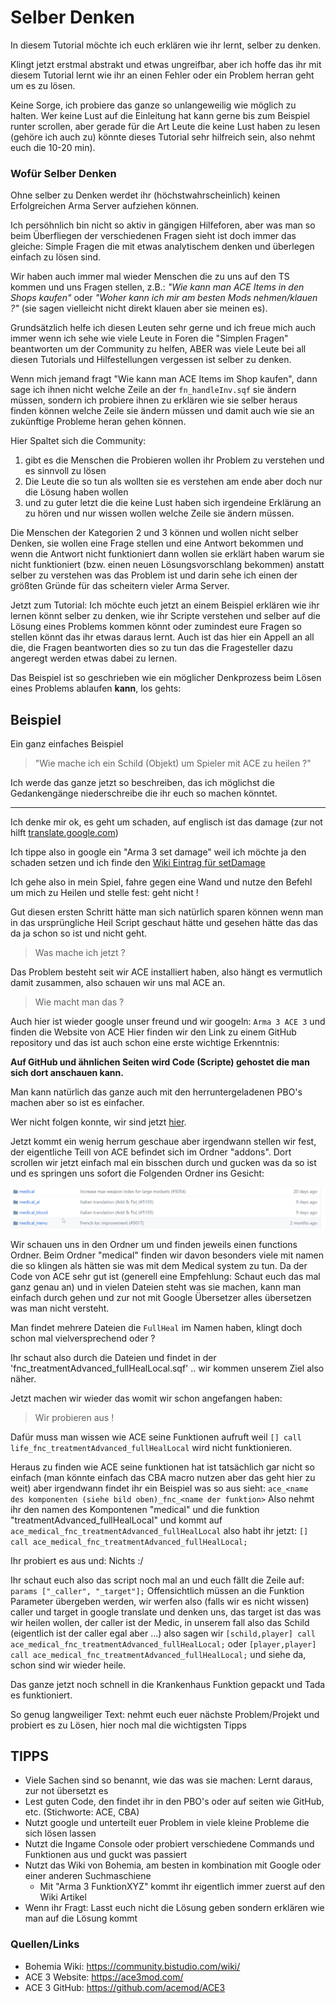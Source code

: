 # Selber Denken

In diesem Tutorial möchte ich euch erklären wie ihr lernt, selber zu denken.

Klingt jetzt erstmal abstrakt und etwas ungreifbar, aber ich hoffe das ihr mit diesem Tutorial lernt wie ihr an einen Fehler oder ein Problem herran geht um es zu lösen.



Keine Sorge, ich probiere das ganze so unlangeweilig wie möglich zu halten. Wer keine Lust auf die Einleitung hat kann gerne bis zum Beispiel runter scrollen, aber gerade für die Art Leute die keine Lust haben zu lesen (gehöre ich auch zu) könnte dieses Tutorial sehr hilfreich sein, also nehmt euch die 10-20 min). 

### Wofür Selber Denken

Ohne selber zu Denken werdet ihr (höchstwahrscheinlich) keinen Erfolgreichen Arma Server aufziehen können. 

Ich persöhnlich bin nicht so aktiv in gängigen Hilfeforen, aber was man so beim Überfliegen der verschiedenen Fragen sieht ist doch immer das gleiche: Simple Fragen die mit etwas analytischem denken und überlegen einfach zu lösen sind. 

Wir haben auch immer mal wieder Menschen die zu uns auf den TS kommen und uns Fragen stellen, z.B.: *"Wie kann man ACE Items in den Shops kaufen"* oder *"Woher kann ich mir am besten Mods nehmen/klauen ?"* (sie sagen vielleicht nicht direkt klauen aber sie meinen es).

Grundsätzlich helfe ich diesen Leuten sehr gerne und ich freue mich auch immer wenn ich sehe wie viele Leute in Foren die "Simplen Fragen" beantworten um der Community zu helfen, ABER was viele Leute bei all diesen Tutorials und Hilfestellungen vergessen ist selber zu denken. 

Wenn mich jemand fragt "Wie kann man ACE Items im Shop kaufen", dann sage ich ihnen nicht welche Zeile an der `fn_handleInv.sqf` sie ändern müssen, sondern ich probiere ihnen zu erklären wie sie selber heraus finden können welche Zeile sie ändern müssen und damit auch wie sie an zukünftige Probleme heran gehen können.

Hier Spaltet sich die Community: 

1. gibt es die Menschen die Probieren wollen ihr Problem zu verstehen und es sinnvoll zu lösen
2. Die Leute die so tun als wollten sie es verstehen am ende aber doch nur die Lösung haben wollen
3. und zu guter letzt die die keine Lust haben sich irgendeine Erklärung an zu hören und nur wissen wollen welche Zeile sie ändern müssen. 

Die Menschen der Kategorien 2 und 3 können und wollen nicht selber Denken, sie wollen eine Frage stellen und eine Antwort bekommen und wenn die Antwort nicht funktioniert dann wollen sie erklärt haben warum sie nicht funktioniert (bzw. einen neuen Lösungsvorschlang bekommen) anstatt selber zu verstehen was das Problem ist und darin sehe ich einen der größten Gründe für das scheitern vieler Arma Server.

Jetzt zum Tutorial: Ich möchte euch jetzt an einem Beispiel erklären wie ihr lernen könnt selber zu denken, wie ihr Scripte verstehen und selber auf die Lösung eines Problems kommen könnt oder zumindest eure Fragen so stellen könnt das ihr etwas daraus lernt. Auch ist das hier ein Appell an all die, die Fragen beantworten dies so zu tun das die Fragesteller dazu angeregt werden etwas dabei zu lernen. 

Das Beispiel ist so geschrieben wie ein möglicher Denkprozess beim Lösen eines Problems ablaufen **kann**, los gehts:

## Beispiel

Ein ganz einfaches Beispiel

> "Wie mache ich ein Schild (Objekt) um Spieler mit ACE zu heilen ?"

Ich werde das ganze jetzt so beschreiben, das ich möglichst die Gedankengänge niederschreibe die ihr euch so machen könntet.

---

Ich denke mir ok, es geht um schaden, auf englisch ist das damage (zur not hilft [translate.google.com](https://translate.google.com))

Ich tippe also in google ein "Arma 3 set damage" weil ich möchte ja den schaden setzen und ich finde den [Wiki Eintrag für setDamage]( https://community.bistudio.com/wiki/setDamage) 

Ich gehe also in mein Spiel, fahre gegen eine Wand und nutze den Befehl um mich zu Heilen und stelle fest: geht nicht !

Gut diesen ersten Schritt hätte man sich natürlich sparen können wenn man in das ursprüngliche Heil Script geschaut hätte und gesehen hätte das das da ja schon so ist und nicht geht. 

> Was mache ich jetzt ? 

Das Problem besteht seit wir ACE installiert haben, also hängt es vermutlich damit zusammen, also schauen wir uns mal ACE an.

> Wie macht man das ? 

Auch hier ist wieder google unser freund und wir googeln: `Arma 3 ACE 3` und finden die Website von ACE Hier finden wir den Link zu einem GitHub repository und das ist auch schon eine erste wichtige Erkenntnis:

**Auf GitHub und ähnlichen Seiten wird Code (Scripte) gehostet die man sich dort anschauen kann.**

Man kann natürlich das ganze auch mit den herruntergeladenen PBO's machen aber so ist es einfacher. 

Wer nicht folgen konnte, wir sind jetzt [hier](https://github.com/acemod/ACE3).

Jetzt kommt ein wenig herrum geschaue aber irgendwann stellen wir fest, der eigentliche Teill von ACE befindet sich im Ordner "addons". Dort scrollen wir jetzt einfach mal ein bisschen durch und gucken was da so ist und es springen uns sofort die Folgenden Ordner ins Gesicht: 

![ace_repo](ace_repo.png) 

Wir schauen uns in den Ordner um und finden jeweils einen functions Ordner. Beim Ordner "medical" finden wir davon besonders viele mit namen die so klingen als hätten sie was mit dem Medical system zu tun. Da der Code von ACE sehr gut ist (generell eine Empfehlung: Schaut euch das mal ganz genau an) und in vielen Dateien steht was sie machen, kann man einfach durch gehen und zur not mit Google Übersetzer alles übersetzen was man nicht versteht.

Man findet mehrere Dateien die `FullHeal` im Namen haben, klingt doch schon mal vielversprechend oder ? 

Ihr schaut also durch die Dateien und findet in der 'fnc_treatmentAdvanced_fullHealLocal.sqf' .. wir kommen unserem Ziel also näher.

Jetzt machen wir wieder das womit wir schon angefangen haben: 

> Wir probieren aus ! 

Dafür muss man wissen wie ACE seine Funktionen aufruft weil `[] call life_fnc_treatmentAdvanced_fullHealLocal` wird nicht funktionieren. 

Heraus zu finden wie ACE seine funktionen hat ist tatsächlich gar nicht so einfach (man könnte einfach das CBA macro nutzen aber das geht hier zu weit) aber irgendwann findet ihr ein Beispiel was so aus sieht: `ace_<name des komponenten (siehe bild oben)_fnc_<name der funktion>` Also nehmt ihr den namen des Kompontenen "medical" und die funktion "treatmentAdvanced_fullHealLocal" und kommt auf `ace_medical_fnc_treatmentAdvanced_fullHealLocal` also habt ihr jetzt: `[] call ace_medical_fnc_treatmentAdvanced_fullHealLocal;`

Ihr probiert es aus und: Nichts :/

Ihr schaut euch also das script noch mal an und euch fällt die Zeile auf: `params ["_caller", "_target"];` Offensichtlich müssen an die Funktion Parameter übergeben werden, wir werfen also (falls wir es nicht wissen) caller und target in google translate und denken uns, das target ist das was wir heilen wollen, der caller ist der Medic, in unserem fall also das Schild (eigentlich ist der caller egal aber ...) also sagen wir `[schild,player] call ace_medical_fnc_treatmentAdvanced_fullHealLocal;` oder `[player,player] call ace_medical_fnc_treatmentAdvanced_fullHealLocal;` und siehe da, schon sind wir wieder heile. 

Das ganze jetzt noch schnell in die Krankenhaus Funktion gepackt und Tada es funktioniert. 

 So genug langweiliger Text: nehmt euch euer nächste Problem/Projekt und probiert es zu Lösen, hier noch mal die wichtigsten Tipps

## TIPPS

- Viele Sachen sind so benannt, wie das was sie machen: Lernt daraus, zur not übersetzt es
- Lest guten Code, den findet ihr in den PBO's oder auf seiten wie GitHub, etc. (Stichworte: ACE, CBA)
- Nutzt google und unterteilt euer Problem in viele kleine Probleme die sich lösen lassen
- Nutzt die Ingame Console oder probiert verschiedene Commands und Funktionen aus und guckt was passiert
- Nutzt das Wiki von Bohemia, am besten in kombination mit Google oder einer anderen Suchmaschiene
  - Mit "Arma 3 FunktionXYZ" kommt ihr eigentlich immer zuerst auf den Wiki Artikel
- Wenn ihr Fragt: Lasst euch nicht die Lösung geben sondern erklären wie man auf die Lösung kommt

### Quellen/Links

- Bohemia Wiki: https://community.bistudio.com/wiki/
- ACE 3 Website: https://ace3mod.com/
- ACE 3 GitHub: https://github.com/acemod/ACE3